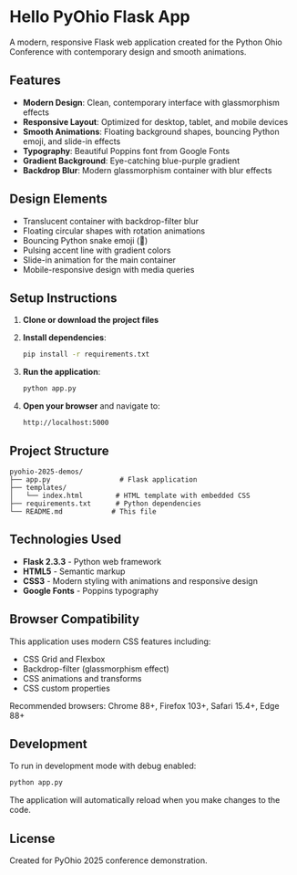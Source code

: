 # Hello PyOhio Flask App

A modern, responsive Flask web application created for the Python Ohio Conference with contemporary design and smooth animations.

## Features

- **Modern Design**: Clean, contemporary interface with glassmorphism effects
- **Responsive Layout**: Optimized for desktop, tablet, and mobile devices
- **Smooth Animations**: Floating background shapes, bouncing Python emoji, and slide-in effects
- **Typography**: Beautiful Poppins font from Google Fonts
- **Gradient Background**: Eye-catching blue-purple gradient
- **Backdrop Blur**: Modern glassmorphism container with blur effects

## Design Elements

- Translucent container with backdrop-filter blur
- Floating circular shapes with rotation animations
- Bouncing Python snake emoji (🐍)
- Pulsing accent line with gradient colors
- Slide-in animation for the main container
- Mobile-responsive design with media queries

## Setup Instructions

1. **Clone or download the project files**

2. **Install dependencies**:
   ```bash
   pip install -r requirements.txt
   ```

3. **Run the application**:
   ```bash
   python app.py
   ```

4. **Open your browser** and navigate to:
   ```
   http://localhost:5000
   ```

## Project Structure

```
pyohio-2025-demos/
├── app.py                 # Flask application
├── templates/
│   └── index.html        # HTML template with embedded CSS
├── requirements.txt      # Python dependencies
└── README.md            # This file
```

## Technologies Used

- **Flask 2.3.3** - Python web framework
- **HTML5** - Semantic markup
- **CSS3** - Modern styling with animations and responsive design
- **Google Fonts** - Poppins typography

## Browser Compatibility

This application uses modern CSS features including:
- CSS Grid and Flexbox
- Backdrop-filter (glassmorphism effect)
- CSS animations and transforms
- CSS custom properties

Recommended browsers: Chrome 88+, Firefox 103+, Safari 15.4+, Edge 88+

## Development

To run in development mode with debug enabled:
```bash
python app.py
```

The application will automatically reload when you make changes to the code.

## License

Created for PyOhio 2025 conference demonstration.
